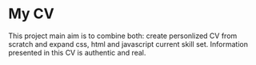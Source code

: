 # My CV

This project main aim is to combine both: create personlized CV from scratch and expand css, html and javascript current skill set.
Information presented in this CV is authentic and real.